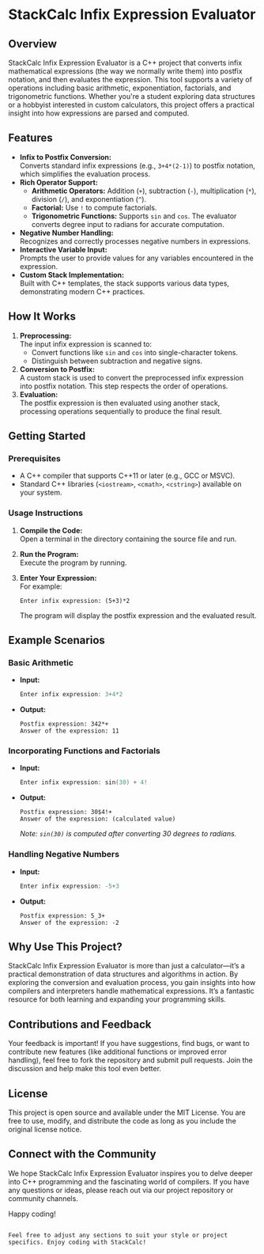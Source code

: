 
# StackCalc Infix Expression Evaluator

## Overview
StackCalc Infix Expression Evaluator is a C++ project that converts infix mathematical expressions (the way we normally write them) into postfix notation, and then evaluates the expression. This tool supports a variety of operations including basic arithmetic, exponentiation, factorials, and trigonometric functions. Whether you're a student exploring data structures or a hobbyist interested in custom calculators, this project offers a practical insight into how expressions are parsed and computed.

## Features
- **Infix to Postfix Conversion:**  
  Converts standard infix expressions (e.g., `3+4*(2-1)`) to postfix notation, which simplifies the evaluation process.
- **Rich Operator Support:**  
  - **Arithmetic Operators:** Addition (`+`), subtraction (`-`), multiplication (`*`), division (`/`), and exponentiation (`^`).
  - **Factorial:** Use `!` to compute factorials.
  - **Trigonometric Functions:** Supports `sin` and `cos`. The evaluator converts degree input to radians for accurate computation.
- **Negative Number Handling:**  
  Recognizes and correctly processes negative numbers in expressions.
- **Interactive Variable Input:**  
  Prompts the user to provide values for any variables encountered in the expression.
- **Custom Stack Implementation:**  
  Built with C++ templates, the stack supports various data types, demonstrating modern C++ practices.

## How It Works
1. **Preprocessing:**  
   The input infix expression is scanned to:
   - Convert functions like `sin` and `cos` into single-character tokens.
   - Distinguish between subtraction and negative signs.
2. **Conversion to Postfix:**  
   A custom stack is used to convert the preprocessed infix expression into postfix notation. This step respects the order of operations.
3. **Evaluation:**  
   The postfix expression is then evaluated using another stack, processing operations sequentially to produce the final result.

## Getting Started

### Prerequisites
- A C++ compiler that supports C++11 or later (e.g., GCC or MSVC).
- Standard C++ libraries (`<iostream>`, `<cmath>`, `<cstring>`) available on your system.

### Usage Instructions
1. **Compile the Code:**  
   Open a terminal in the directory containing the source file and run.

2. **Run the Program:**  
   Execute the program by running.

3. **Enter Your Expression:**  
   For example:
   ```
   Enter infix expression: (5+3)*2
   ```
   The program will display the postfix expression and the evaluated result.

## Example Scenarios

### Basic Arithmetic
- **Input:**
  ```cpp
  Enter infix expression: 3+4*2
  ```
- **Output:**
  ```
  Postfix expression: 342*+
  Answer of the expression: 11
  ```

### Incorporating Functions and Factorials
- **Input:**
  ```cpp
  Enter infix expression: sin(30) + 4!
  ```
- **Output:**
  ```
  Postfix expression: 30$4!+
  Answer of the expression: (calculated value)
  ```
  *Note: `sin(30)` is computed after converting 30 degrees to radians.*

### Handling Negative Numbers
- **Input:**
  ```cpp
  Enter infix expression: -5+3
  ```
- **Output:**
  ```
  Postfix expression: 5_3+
  Answer of the expression: -2
  ```

## Why Use This Project?
StackCalc Infix Expression Evaluator is more than just a calculator—it’s a practical demonstration of data structures and algorithms in action. By exploring the conversion and evaluation process, you gain insights into how compilers and interpreters handle mathematical expressions. It’s a fantastic resource for both learning and expanding your programming skills.

## Contributions and Feedback
Your feedback is important! If you have suggestions, find bugs, or want to contribute new features (like additional functions or improved error handling), feel free to fork the repository and submit pull requests. Join the discussion and help make this tool even better.

## License
This project is open source and available under the MIT License. You are free to use, modify, and distribute the code as long as you include the original license notice.

## Connect with the Community
We hope StackCalc Infix Expression Evaluator inspires you to delve deeper into C++ programming and the fascinating world of compilers. If you have any questions or ideas, please reach out via our project repository or community channels.

Happy coding!
```

Feel free to adjust any sections to suit your style or project specifics. Enjoy coding with StackCalc!
